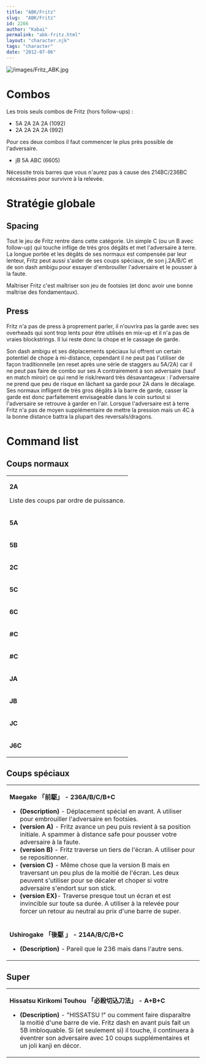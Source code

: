 ```yaml
---
title: "ABK/Fritz"
slug:  "ABK/Fritz"
id: 2266
author: "Kabai"
permalink: "abk-fritz.html"
layout: "character.njk"
tags: "character"
date: "2012-07-06"
---
```


![](/images/Fritz_ABK.jpg "/images/Fritz_ABK.jpg")

# Combos

Les trois seuls combos de Fritz (hors follow-ups) :

- 5A 2A 2A 2A (1092)
- 2A 2A 2A 2A (992)

  
Pour ces deux combos il faut commencer le plus près possible de
l'adversaire.

- jB 5A ABC (6605)

  
Nécessite trois barres que vous n'aurez pas à cause des 214BC/236BC
nécessaires pour survivre à la relevée.

# Stratégie globale

## Spacing

Tout le jeu de Fritz rentre dans cette catégorie. Un simple C (ou un B
avec follow-up) qui touche inflige de très gros dégâts et met
l'adversaire à terre. La longue portée et les dégâts de ses normaux est
compensée par leur lenteur, Fritz peut aussi s'aider de ses coups
spéciaux, de son j.2A/B/C et de son dash ambigu pour essayer
d'embrouiller l'adversaire et le pousser à la faute.

Maîtriser Fritz c'est maîtriser son jeu de footsies (et donc avoir une
bonne maîtrise des fondamentaux).

## Press

Fritz n'a pas de press à proprement parler, il n'ouvrira pas la garde
avec ses overheads qui sont trop lents pour être utilisés en mix-up et
il n'a pas de vraies blockstrings. Il lui reste donc la chope et le
cassage de garde.

Son dash ambigu et ses déplacements spéciaux lui offrent un certain
potentiel de chope à mi-distance, cependant il ne peut pas l'utiliser de
façon traditionnelle (en reset après une série de staggers au 5A/2A) car
il ne peut pas faire de combo sur ses A contrairement à son adversaire
(sauf en match miroir) ce qui rend le risk/reward très désavantageux :
l'adversaire ne prend que peu de risque en lâchant sa garde pour 2A dans
le décalage. Ses normaux infligent de très gros dégâts à la barre de
garde, casser la garde est donc parfaitement envisageable dans le coin
surtout si l'adversaire se retrouve à garder en l'air. Lorsque
l'adversaire est à terre Fritz n'a pas de moyen supplémentaire de mettre
la pression mais un 4C à la bonne distance battra la plupart des
reversals/dragons.

# Command list

## Coups normaux

<table>
<tbody>
<tr class="odd">
<td><p><strong>2A</strong></p>
<p>Liste des coups par ordre de puissance.</p></td>
</tr>
<tr class="even">
<td><p><strong>5A</strong></p></td>
</tr>
<tr class="odd">
<td><p><strong>5B</strong></p></td>
</tr>
<tr class="even">
<td><p><strong>2C</strong></p></td>
</tr>
<tr class="odd">
<td><p><strong>5C</strong></p></td>
</tr>
<tr class="even">
<td><p><strong>6C</strong></p></td>
</tr>
<tr class="odd">
<td><p><strong>#C</strong></p></td>
</tr>
<tr class="even">
<td><p><strong>#C</strong></p></td>
</tr>
<tr class="odd">
<td><p><strong>JA</strong></p></td>
</tr>
<tr class="even">
<td><p><strong>JB</strong></p></td>
</tr>
<tr class="odd">
<td><p><strong>JC</strong></p></td>
</tr>
<tr class="even">
<td><p><strong>J6C</strong></p></td>
</tr>
</tbody>
</table>

## Coups spéciaux

<table>
<tbody>
<tr class="odd">
<td><p><strong>Maegake 「前駆」 - 236A/B/C/B+C</strong></p>
<ul>
<li><strong>(Description)</strong> - Déplacement spécial en avant. A
utiliser pour embrouiller l'adversaire en footsies.</li>
<li><strong>(version A)</strong> - Fritz avance un peu puis revient à sa
position initiale. A spammer à distance safe pour pousser votre
adversaire à la faute.</li>
<li><strong>(version B)</strong> - Fritz traverse un tiers de l'écran. A
utiliser pour se repositionner.</li>
<li><strong>(version C)</strong> - Même chose que la version B mais en
traversant un peu plus de la moitié de l'écran. Les deux peuvent
s'utiliser pour se décaler et choper si votre adversaire s'endort sur
son stick.</li>
<li><strong>(version EX)</strong>- Traverse presque tout un écran et est
invincible sur toute sa durée. A utiliser à la relevée pour forcer un
retour au neutral au prix d'une barre de super.</li>
</ul></td>
</tr>
<tr class="even">
<td><p><strong>Ushirogake 「後駆 」 - 214A/B/C/B+C</strong></p>
<ul>
<li><strong>(Description)</strong> - Pareil que le 236 mais dans l'autre
sens.</li>
</ul></td>
</tr>
</tbody>
</table>

## Super

<table>
<tbody>
<tr class="odd">
<td><p><strong>Hissatsu Kirikomi Touhou 「必殺切込刀法」 -
A+B+C</strong></p>
<ul>
<li><strong>(Description)</strong> - "HISSATSU !" ou comment faire
disparaître la moitié d'une barre de vie. Fritz dash en avant puis fait
un 5B imbloquable. Si (et seulement si) il touche, il continuera à
éventrer son adversaire avec 10 coups supplémentaires et un joli kanji
en décor.</li>
</ul></td>
</tr>
</tbody>
</table>
